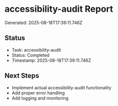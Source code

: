 # accessibility-audit Report

Generated: 2025-08-18T17:39:11.746Z

## Status
- Task: accessibility-audit
- Status: Completed
- Timestamp: 2025-08-18T17:39:11.746Z

## Next Steps
- Implement actual accessibility-audit functionality
- Add proper error handling
- Add logging and monitoring
